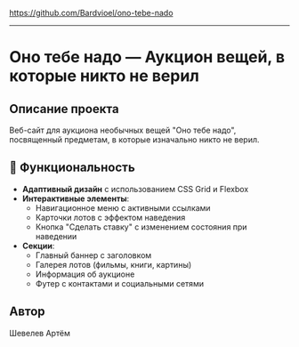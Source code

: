 https://github.com/Bardvioel/ono-tebe-nado

---
# Оно тебе надо — Аукцион вещей, в которые никто не верил

## Описание проекта

Веб-сайт для аукциона необычных вещей "Оно тебе надо", посвященный предметам, в которые изначально никто не верил.

## 🚀 Функциональность

- **Адаптивный дизайн** с использованием CSS Grid и Flexbox
- **Интерактивные элементы**:
  - Навигационное меню с активными ссылками
  - Карточки лотов с эффектом наведения
  - Кнопка "Сделать ставку" с изменением состояния при наведении
- **Секции**:
  - Главный баннер с заголовком
  - Галерея лотов (фильмы, книги, картины)
  - Информация об аукционе
  - Футер с контактами и социальными сетями

## Автор

Шевелев Артём
